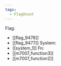 ```yaml
---
tags:
  - FlagUnset
---
```

Flag:
- [[flag_9476]]
- [[flag_9477]]
System:
- [[system_1]]
Fn:
- [[m7007_function3]]
- [[m7007_function2]]
